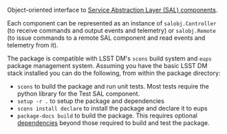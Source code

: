 Object-oriented interface to [Service Abstraction Layer (SAL) components](https://docushare.lsstcorp.org/docushare/dsweb/Get/Document-21527/).

Each component can be represented as an instance of `salobj.Controller` (to receive commands and output events and telemetry) or `salobj.Remote` (to issue commands to a remote SAL component and read events and telemetry from it).

The package is compatible with LSST DM's `scons` build system and `eups` package management system. Assuming you have the basic LSST DM stack installed you can do the following, from within the package directory:

- `scons` to build the package and run unit tests. Most tests require the python library for the Test SAL component.
- `setup -r .` to setup the package and dependencies
- `scons install declare` to install the package and declare it to eups
- `package-docs build` to build the package. This requires optional [dependencies](https://developer.lsst.io/stack/building-single-package-docs.html) beyond those required to build and test the package.
